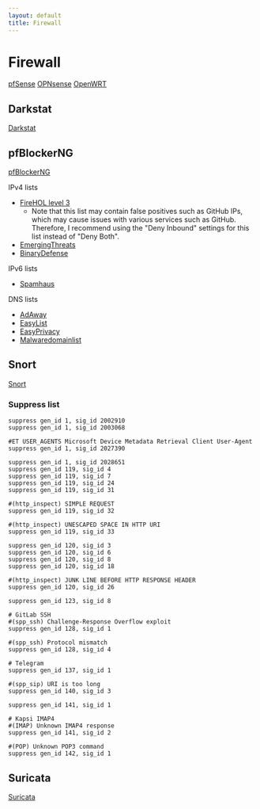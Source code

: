 ```yaml
---
layout: default
title: Firewall
---
```


# Firewall
[pfSense](https://www.pfsense.org/)
[OPNsense](https://opnsense.org/)
[OpenWRT](https://openwrt.org/)

## Darkstat
[Darkstat](https://unix4lyfe.org/darkstat/)

## pfBlockerNG
[pfBlockerNG](https://docs.netgate.com/pfsense/en/latest/packages/pfblocker.html)

IPv4 lists
- [FireHOL level 3](https://raw.githubusercontent.com/firehol/blocklist-ipsets/master/firehol_level3.netset)
  - Note that this list may contain false positives such as GitHub IPs,
    which may cause issues with various services such as GitHub.
    Therefore, I recommend using the "Deny Inbound" settings for this list instead of "Deny Both".
- [EmergingThreats](https://rules.emergingthreats.net/blockrules/compromised-ips.txt)
- [BinaryDefense](https://www.binarydefense.com/banlist.txt)

IPv6 lists
- [Spamhaus](https://www.spamhaus.org/drop/dropv6.txt)

DNS lists
- [AdAway](https://adaway.org/hosts.txt)
- [EasyList](https://easylist-downloads.adblockplus.org/easylist_noelemhide.txt)
- [EasyPrivacy](https://easylist.to/easylist/easyprivacy.txt)
- [Malwaredomainlist](https://www.malwaredomainlist.com/hostslist/hosts.txt)

## Snort
[Snort](https://www.snort.org/)

### Suppress list
```
suppress gen_id 1, sig_id 2002910
suppress gen_id 1, sig_id 2003068

#ET USER_AGENTS Microsoft Device Metadata Retrieval Client User-Agent
suppress gen_id 1, sig_id 2027390

suppress gen_id 1, sig_id 2028651
suppress gen_id 119, sig_id 4
suppress gen_id 119, sig_id 7
suppress gen_id 119, sig_id 24
suppress gen_id 119, sig_id 31

#(http_inspect) SIMPLE REQUEST
suppress gen_id 119, sig_id 32

#(http_inspect) UNESCAPED SPACE IN HTTP URI
suppress gen_id 119, sig_id 33

suppress gen_id 120, sig_id 3
suppress gen_id 120, sig_id 6
suppress gen_id 120, sig_id 8
suppress gen_id 120, sig_id 18

#(http_inspect) JUNK LINE BEFORE HTTP RESPONSE HEADER
suppress gen_id 120, sig_id 26

suppress gen_id 123, sig_id 8

# GitLab SSH
#(spp_ssh) Challenge-Response Overflow exploit
suppress gen_id 128, sig_id 1

#(spp_ssh) Protocol mismatch
suppress gen_id 128, sig_id 4

# Telegram
suppress gen_id 137, sig_id 1

#(spp_sip) URI is too long
suppress gen_id 140, sig_id 3

suppress gen_id 141, sig_id 1

# Kapsi IMAP4
#(IMAP) Unknown IMAP4 response
suppress gen_id 141, sig_id 2

#(POP) Unknown POP3 command
suppress gen_id 142, sig_id 1
```

## Suricata
[Suricata](https://suricata.io/)
